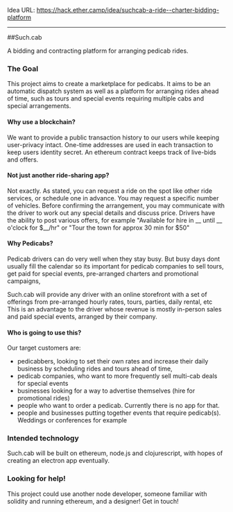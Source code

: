 Idea URL: https://hack.ether.camp/idea/suchcab-a-ride--charter-bidding-platform

--------

##Such.cab

A bidding and contracting platform for arranging pedicab rides. 

### The Goal
This project aims to create a marketplace for pedicabs. It aims to be an automatic dispatch system as well as a platform for arranging rides ahead of time, such as tours and special events requiring multiple cabs and special arrangements.

#### Why use a blockchain?
We want to provide a public transaction history to our users while keeping user-privacy intact. One-time addresses are used in each transaction to keep users identity secret. An ethereum contract keeps track of live-bids and offers.

#### Not just another ride-sharing app?

Not exactly. As stated, you can request a ride on the spot like other ride services, or schedule one in advance. You may request a specific number of vehicles. Before confirming the arrangement, you may communicate with the driver to work out any special details and discuss price.
Drivers have the ability to post various offers, for example "Available for hire in __ until __ o'clock for $__/hr" or "Tour the town for approx 30 min for $50"

#### Why Pedicabs?

Pedicab drivers can do very well when they stay busy. But busy days dont usually fill the calendar so its important for pedicab companies to sell tours, get paid for special events, pre-arranged charters and promotional campaigns,

Such.cab will provide any driver with an online storefront with a set of offerings from pre-arranged hourly rates, tours, parties, daily rental, etc
This is an advantage to the driver whose revenue is mostly in-person sales and paid special events, arranged by their company.

#### Who is going to use this?

Our target customers are: 
- pedicabbers, looking to set their own rates and increase their daily business by scheduling rides and tours ahead of time,
- pedicab companies, who want to more frequently sell multi-cab deals for special events
- businesses looking for a way to advertise themselves (hire for promotional rides)
- people who want to order a pedicab. Currently there is no app for that.
- people and businesses putting together events that require pedicab(s). Weddings or conferences for example

### Intended technology
 Such.cab will be  built on ethereum, node.js and clojurescript, with hopes of creating an electron app eventually.

### Looking for help!
 This project could use another node developer, someone familiar with solidity and running ethereum, and a designer! Get in touch!
